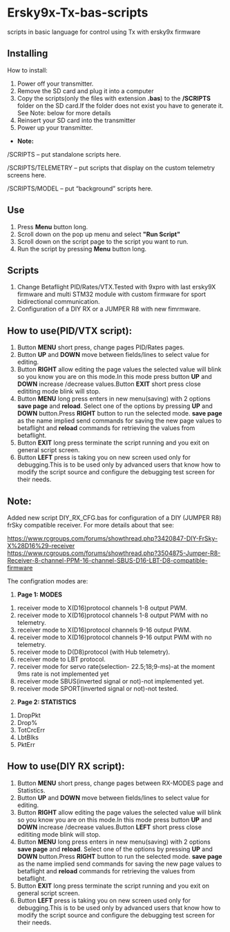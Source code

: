 # Ersky9x-Tx-bas-scripts
scripts in basic language for control using Tx with ersky9x firmware

## Installing
How to install:
1. Power off your transmitter.
2. Remove the SD card and plug it into a computer
3. Copy the scripts(only the files with extension **.bas**)  to the **/SCRIPTS** folder on the  SD card.If the folder does not exist you have to generate it. See Note: below for more details
4. Reinsert your SD card into the transmitter
5. Power up your transmitter.

- **Note:**

 /SCRIPTS – put standalone scripts here.
 
 /SCRIPTS/TELEMETRY – put scripts that display on the custom telemetry screens here.
 
 /SCRIPTS/MODEL – put “background” scripts here.

## Use
1. Press **Menu** button long.
2. Scroll down on the pop up menu and select **"Run Script"**
3. Scroll down on the script page to the script you want to run.
4. Run the script by pressing **Menu** button  long.

## Scripts
1. Change Betaflight PID/Rates/VTX.Tested with 9xpro with last ersky9X firmware and multi STM32 module with custom firmware for sport bidirectional communication.
2. Configuration of a DIY RX or a JUMPER R8 with new fimrmware.

## How to use(PID/VTX script):
1. Button  **MENU** short press, change pages PID/Rates pages.
2. Button **UP** and **DOWN** move between fields/lines to select value for editing.
3. Button **RIGHT** allow editing the page values the selected value will blink so you know you are on this mode.In this mode press button **UP** and **DOWN** increase /decrease values.Button **EXIT** short press close edititing mode blink will stop.
4. Button  **MENU** long press enters in new  menu(saving) with 2 options **save page** and **reload**. Select one of the options by pressing **UP** and **DOWN** button.Press **RIGHT** button to run the selected mode.
**save page** as the name implied send commands for  saving the new page values to betaflight and **reload** commands for retrieving the values from betaflight.
5. Button **EXIT** long press terminate the script running and you exit on general script screen.
6. Button **LEFT** press is taking you on new screen used only for debugging.This is to be used only by advanced users that know how to modify the script source and configure the debugging test screen for their needs.

## Note:
Added new script DIY_RX_CFG.bas for configuration of a DIY (JUMPER R8) frSky compatible receiver.
For more details about that see:

https://www.rcgroups.com/forums/showthread.php?3420847-DIY-FrSky-X%28D16%29-receiver
https://www.rcgroups.com/forums/showthread.php?3504875-Jumper-R8-Receiver-8-channel-PPM-16-channel-SBUS-D16-LBT-D8-compatible-firmware

The configration modes are:
1. **Page 1: MODES**

1) receiver mode to X(D16)protocol channels 1-8 output PWM.
2) receiver mode to X(D16)protocol channels 1-8 output PWM with no telemetry.
3) receiver mode to X(D16)protocol channels 9-16 output PWM.
4) receiver mode to X(D16)protocol channels 9-16 output PWM with no telemetry.
5) receiver mode to D(D8)protocol (with Hub telemetry).
6) receiver mode to LBT protocol.
7) receiver mode for servo rate(selection- 22.5;18;9-ms)-at the moment 9ms rate is not implemented yet
8) receiver mode SBUS(inverted signal or not)-not implemented yet.
9) receiver mode SPORT(inverted signal or not)-not tested.

2. **Page 2: STATISTICS**

1) DropPkt 
2) Drop%
3) TotCrcErr
4) LbtBlks
5) PktErr

## How to use(DIY RX script):
1. Button  **MENU** short press, change pages between RX-MODES page and Statistics.
2. Button **UP** and **DOWN** move between fields/lines to select value for editing.
3. Button **RIGHT** allow editing the page values the selected value will blink so you know you are on this mode.In this mode press button **UP** and **DOWN** increase /decrease values.Button **LEFT** short press close edititing mode blink will stop.
4. Button  **MENU** long press enters in new  menu(saving) with 2 options **save page** and **reload**. Select one of the options by pressing **UP** and **DOWN** button.Press **RIGHT** button to run the selected mode.
**save page** as the name implied send commands for  saving the new page values to betaflight and **reload** commands for retrieving the values from betaflight.
5. Button **EXIT** long press terminate the script running and you exit on general script screen.
6. Button **LEFT** press is taking you on new screen used only for debugging.This is to be used only by advanced users that know how to modify the script source and configure the debugging test screen for their needs.
